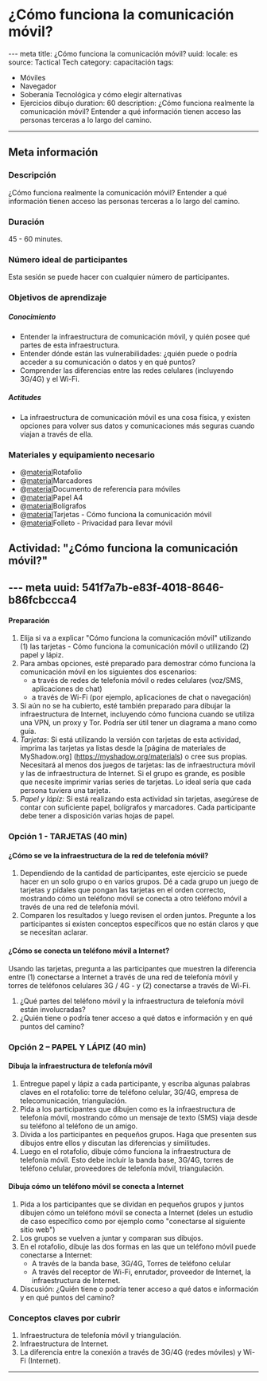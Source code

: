 ﻿# ¿Cómo funciona la comunicación móvil?
--- meta
title:  ¿Cómo funciona la comunicación móvil?
uuid: 
locale: es
source: Tactical Tech
category:  capacitación
tags: 
  - Móviles
  - Navegador
  - Soberanía Tecnológica y cómo elegir alternativas 
  - Ejercicios dibujo
duration:  60
description:  ¿Cómo funciona realmente la comunicación móvil? Entender a qué información tienen acceso las personas terceras a lo largo del camino.
---

## Meta información

### Descripción 
¿Cómo funciona realmente la comunicación móvil? Entender a qué información tienen acceso las personas terceras a lo largo del camino.


### Duración
45 - 60 minutes.


### Número ideal de participantes 
Esta sesión se puede hacer con cualquier número de participantes.


### Objetivos de aprendizaje
##### Conocimiento
- Entender la infraestructura de comunicación móvil, y quién posee qué partes de esta infraestructura.
- Entender dónde están las vulnerabilidades: ¿quién puede o podría acceder a su comunicación o datos y en qué puntos?
- Comprender las diferencias entre las redes celulares (incluyendo 3G/4G) y el Wi-Fi.


##### Actitudes
- La infraestructura de comunicación móvil es una cosa física, y existen opciones para volver sus datos y comunicaciones más seguras cuando viajan a través de ella.


### Materiales y equipamiento necesario
- @[material]()Rotafolio
- @[material]()Marcadores
- @[material]()Documento de referencia para móviles
- @[material]()Papel A4
- @[material]()Bolígrafos
- @[material]()Tarjetas - Cómo funciona la comunicación móvil
- @[material]()Folleto - Privacidad para llevar móvil


## Actividad: "¿Cómo funciona la comunicación móvil?"
--- meta
uuid: 541f7a7b-e83f-4018-8646-b86fcbccca4
---

#### Preparación
1. Elija si va a explicar "Cómo funciona la comunicación móvil" utilizando (1) las tarjetas - Cómo funciona la comunicación móvil o utilizando (2) papel y lápiz.
2. Para ambas opciones, esté preparado para demostrar cómo funciona la comunicación móvil en los siguientes dos escenarios:
	- a través de redes de telefonía móvil o redes celulares (voz/SMS, aplicaciones de chat)
	- a través de Wi-Fi (por ejemplo, aplicaciones de chat o navegación)
3. Si aún no se ha cubierto, esté también preparado para dibujar la infraestructura de Internet, incluyendo cómo funciona cuando se utiliza una VPN, un proxy y Tor. Podría ser útil tener un diagrama a mano como guía.
4. *Tarjetas*: Si está utilizando la versión con tarjetas de esta actividad, imprima las tarjetas ya listas desde la [página de materiales de MyShadow.org] (https://myshadow.org/materials) o cree sus propias. Necesitará al menos dos juegos de tarjetas: las de infraestructura móvil y las de infraestructura de Internet. Si el grupo es grande, es posible que necesite imprimir varias series de tarjetas. Lo ideal sería que cada persona tuviera una tarjeta.
5. *Papel y lápiz:* Si está realizando esta actividad sin tarjetas, asegúrese de contar con suficiente papel, bolígrafos y marcadores. Cada participante debe tener a disposición varias hojas de papel.

### Opción 1 - TARJETAS (40 min)

#### ¿Cómo se ve la infraestructura de la red de telefonía móvil?
1. Dependiendo de la cantidad de participantes, este ejercicio se puede hacer en un solo grupo o en varios grupos. Dé a cada grupo un juego de tarjetas y pídales que pongan las tarjetas en el orden correcto, mostrando cómo un teléfono móvil se conecta a otro teléfono móvil a través de una red de telefonía móvil.
2. Comparen los resultados y luego revisen el orden juntos. Pregunte a los participantes si existen conceptos específicos que no están claros y que se necesitan aclarar.

#### ¿Cómo se conecta un teléfono móvil a Internet?
Usando las tarjetas, pregunta a las participantes  que muestren la diferencia entre (1) conectarse a Internet a través de una red de telefonía móvil y torres de teléfonos celulares 3G / 4G - y (2) conectarse a través de Wi-Fi.
1. ¿Qué partes del teléfono móvil y la infraestructura de telefonía móvil están involucradas?
2. ¿Quién tiene o podría tener acceso a qué datos e información y en qué puntos del camino?

### Opción 2 – PAPEL Y LÁPIZ (40 min)

#### Dibuja la infraestructura de telefonía móvil
1. Entregue papel y lápiz a cada participante, y escriba algunas palabras claves en el rotafolio: torre de teléfono celular, 3G/4G, empresa de telecomunicación, triangulación.
2. Pida a los participantes que dibujen como es la infraestructura de telefonía móvil, mostrando cómo un mensaje de texto (SMS) viaja desde su teléfono al teléfono de un amigo.
3. Divida a los participantes en pequeños grupos. Haga que presenten sus dibujos entre ellos y discutan las diferencias y similitudes.
4. Luego en el rotafolio, dibuje cómo funciona la infraestructura de telefonía móvil. Esto debe incluir la banda base, 3G/4G, torres de teléfono celular, proveedores de telefonía móvil, triangulación.


#### Dibuja cómo un teléfono móvil se conecta a Internet
1. Pida a los participantes que se dividan en pequeños grupos y juntos dibujen cómo un teléfono móvil se conecta a Internet (deles un estudio de caso específico como por ejemplo como "conectarse al siguiente sitio web")
2. Los grupos se vuelven a juntar y comparan sus dibujos.
3. En el rotafolio, dibuje las dos formas en las que un teléfono móvil puede conectarse a Internet:
	- A través de la banda base, 3G/4G, Torres de teléfono celular
	- A través del receptor de Wi-Fi, enrutador, proveedor de Internet, la infraestructura de Internet.
4. Discusión: ¿Quién tiene o podría tener acceso a qué datos e información y en qué puntos del camino?


### Conceptos claves por cubrir
1. Infraestructura de telefonía móvil y triangulación.
2. Infraestructura de Internet.
3. La diferencia entre la conexión a través de 3G/4G (redes móviles) y Wi-Fi (Internet).


-------------------------------
<!---
BCN_currículo/Capacitación/TEMPLATE
-->
